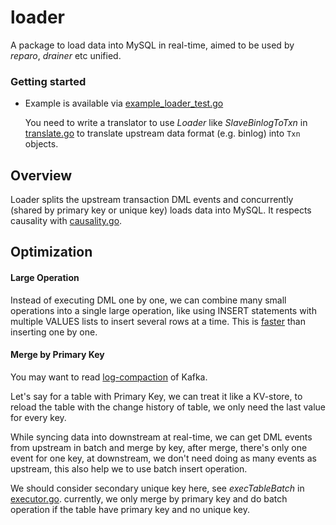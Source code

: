 loader
======

A package to load data into MySQL in real-time, aimed to be used by *reparo*, *drainer* etc unified.


### Getting started
- Example is available via [example_loader_test.go](./example_loader_test.go)

	You need to write a translator to use *Loader* like *SlaveBinlogToTxn* in [translate.go](./translate.go) to translate upstream data format (e.g. binlog) into `Txn` objects.


## Overview
Loader splits the upstream transaction DML events and concurrently (shared by primary key or unique key) loads data into MySQL. It respects causality with [causality.go](./causality.go).


## Optimization
#### Large Operation
Instead of executing DML one by one, we can combine many small operations into a single large operation, like using INSERT statements with multiple VALUES lists to insert several rows at a time. This is [faster](https://medium.com/@benmorel/high-speed-inserts-with-mysql-9d3dcd76f723) than inserting one by one.

#### Merge by Primary Key
You may want to read [log-compaction](https://kafka.apache.org/documentation/#compaction) of Kafka.

Let's say for a table with Primary Key, we can treat it like a KV-store, to reload the table with the change history of table, we only need the last value for every key. 

While syncing data into downstream at real-time, we can get DML events from upstream in batch and merge by key, after merge, there's only one event for one key, at downstream, we don't need doing as many events as upstream, this also help we to use batch insert operation.

 We should consider secondary unique key here, see *execTableBatch* in [executor.go](./executor.go). currently, we only merge by primary key and do batch operation if the table have primary key and no unique key.



